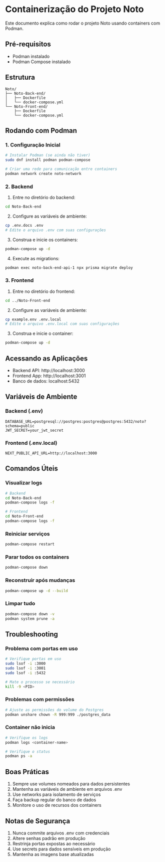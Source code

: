 # Containerização do Projeto Noto

Este documento explica como rodar o projeto Noto usando containers com Podman.

## Pré-requisitos

- Podman instalado
- Podman Compose instalado

## Estrutura

```
Noto/
├── Noto-Back-end/
│   ├── Dockerfile
│   └── docker-compose.yml
└── Noto-Front-end/
    ├── Dockerfile
    └── docker-compose.yml
```

## Rodando com Podman

### 1. Configuração Inicial

```bash
# Instalar Podman (se ainda não tiver)
sudo dnf install podman podman-compose

# Criar uma rede para comunicação entre containers
podman network create noto-network
```

### 2. Backend

1. Entre no diretório do backend:

```bash
cd Noto-Back-end
```

2. Configure as variáveis de ambiente:

```bash
cp .env.docs .env
# Edite o arquivo .env com suas configurações
```

3. Construa e inicie os containers:

```bash
podman-compose up -d
```

4. Execute as migrations:

```bash
podman exec noto-back-end-api-1 npx prisma migrate deploy
```

### 3. Frontend

1. Entre no diretório do frontend:

```bash
cd ../Noto-Front-end
```

2. Configure as variáveis de ambiente:

```bash
cp example.env .env.local
# Edite o arquivo .env.local com suas configurações
```

3. Construa e inicie o container:

```bash
podman-compose up -d
```

## Acessando as Aplicações

- Backend API: http://localhost:3000
- Frontend App: http://localhost:3001
- Banco de dados: localhost:5432

## Variáveis de Ambiente

### Backend (.env)

```env
DATABASE_URL=postgresql://postgres:postgres@postgres:5432/noto?schema=public
JWT_SECRET=your_jwt_secret
```

### Frontend (.env.local)

```env
NEXT_PUBLIC_API_URL=http://localhost:3000
```

## Comandos Úteis

### Visualizar logs

```bash
# Backend
cd Noto-Back-end
podman-compose logs -f

# Frontend
cd Noto-Front-end
podman-compose logs -f
```

### Reiniciar serviços

```bash
podman-compose restart
```

### Parar todos os containers

```bash
podman-compose down
```

### Reconstruir após mudanças

```bash
podman-compose up -d --build
```

### Limpar tudo

```bash
podman-compose down -v
podman system prune -a
```

## Troubleshooting

### Problema com portas em uso

```bash
# Verifique portas em uso
sudo lsof -i :3000
sudo lsof -i :3001
sudo lsof -i :5432

# Mate o processo se necessário
kill -9 <PID>
```

### Problemas com permissões

```bash
# Ajuste as permissões do volume do Postgres
podman unshare chown -R 999:999 ./postgres_data
```

### Container não inicia

```bash
# Verifique os logs
podman logs <container-name>

# Verifique o status
podman ps -a
```

## Boas Práticas

1. Sempre use volumes nomeados para dados persistentes
2. Mantenha as variáveis de ambiente em arquivos .env
3. Use networks para isolamento de serviços
4. Faça backup regular do banco de dados
5. Monitore o uso de recursos dos containers

## Notas de Segurança

1. Nunca commite arquivos .env com credenciais
2. Altere senhas padrão em produção
3. Restrinja portas expostas ao necessário
4. Use secrets para dados sensíveis em produção
5. Mantenha as imagens base atualizadas
